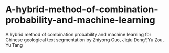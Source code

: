 # A-hybrid-method-of-combination-probability-and-machine-learning
A hybrid method of combination probability and machine learning for Chinese geological text segmentation by Zhiyong Guo, Jiqiu Deng*,Yu Zou, Yu Tang 
